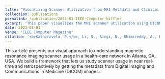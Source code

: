 ```yaml
---
title: "Visualizing Scanner Utilization from MRI Metadata and Clinical Data"
collection: publications
permalink: /publication/2023-01-IEEE-Computer-Niffler
excerpt: 'This paper visualizes the MRI scanner utilization using DICOM metadata retrieved via [Niffler](https://github.com/Emory-HITI/Niffler/), leveraging the dashboards developed with [Eaglescope](https://github.com/sharmalab/eaglescope).'
date: 2023-01-01
venue: 'IEEE Computer Magazine'
citation: '<b>Kathiravelu, P.</b>, Li, N., Singi, N., Bhimireddy, A., Birmingham, R., Gichoya, J., Trivedi, H., Safdar, N., Sharma, A., and Sharma, P. <b>Visualizing Scanner Utilization from MRI Metadata and Clinical Data.</b> In IEEE Computer. December 2022. Accepted.'
---
```


This article presents our visual approach to understanding magnetic resonance imaging scanner usage in a health-care network in Atlanta, GA, USA. We build a framework that lets us
study scanner usage in near real-time and retrospectively by getting the metadata from Digital Imaging and Communications in Medicine (DICOM) images.